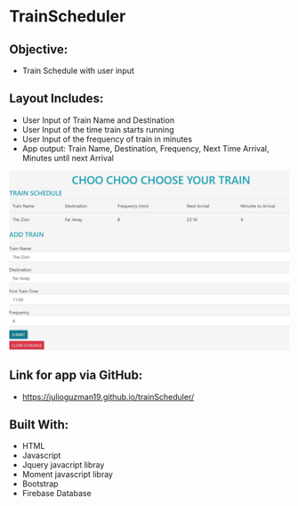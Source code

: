 # TrainScheduler

## Objective:

- Train Schedule with user input

## Layout Includes:

- User Input of Train Name and Destination
- User Input of the time train starts running
- User Input of the frequency of train in minutes
- App output: Train Name, Destination, Frequency, Next Time Arrival, Minutes until next Arrival

![alt text](https://github.com/julioguzman19/trainScheduler/blob/master/assets/images/Layout.JPG)

## Link for app via GitHub:

- https://julioguzman19.github.io/trainScheduler/

## Built With:

- HTML
- Javascript
- Jquery javacript libray
- Moment javascript libray
- Bootstrap
- Firebase Database
